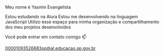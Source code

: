 Meu nome é Yasmin Evangelista

Estou estudando na Alura
Estou me desenvolvendo na linguagem JavaScript
Utilizo esse espaço para minha organização e compartilhamento dos meu projetos desenvolvidos

Você pode entrar em contato comigo 📫

00001093526683sp@al.educacao.sp.gov.br
